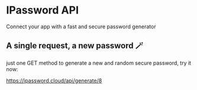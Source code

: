 # IPassword API
Connect your app with a fast and secure password generator

## A single request, a new password 🪄
just one GET method to generate a new and random secure password, try it now:

https://ipassword.cloud/api/generate/8 
